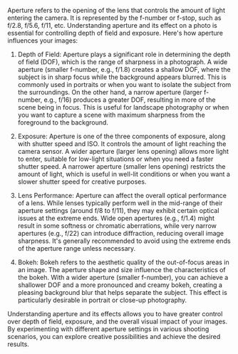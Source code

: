 Aperture refers to the opening of the lens that controls the amount of light entering the camera. It is represented by the f-number or f-stop, such as f/2.8, f/5.6, f/11, etc. Understanding aperture and its effect on a photo is essential for controlling depth of field and exposure. Here's how aperture influences your images:

1. Depth of Field: Aperture plays a significant role in determining the depth of field (DOF), which is the range of sharpness in a photograph. A wide aperture (smaller f-number, e.g., f/1.8) creates a shallow DOF, where the subject is in sharp focus while the background appears blurred. This is commonly used in portraits or when you want to isolate the subject from the surroundings. On the other hand, a narrow aperture (larger f-number, e.g., f/16) produces a greater DOF, resulting in more of the scene being in focus. This is useful for landscape photography or when you want to capture a scene with maximum sharpness from the foreground to the background.

2. Exposure: Aperture is one of the three components of exposure, along with shutter speed and ISO. It controls the amount of light reaching the camera sensor. A wider aperture (larger lens opening) allows more light to enter, suitable for low-light situations or when you need a faster shutter speed. A narrower aperture (smaller lens opening) restricts the amount of light, which is useful in well-lit conditions or when you want a slower shutter speed for creative purposes.

3. Lens Performance: Aperture can affect the overall optical performance of a lens. While lenses typically perform well in the mid-range of their aperture settings (around f/8 to f/11), they may exhibit certain optical issues at the extreme ends. Wide open apertures (e.g., f/1.4) might result in some softness or chromatic aberrations, while very narrow apertures (e.g., f/22) can introduce diffraction, reducing overall image sharpness. It's generally recommended to avoid using the extreme ends of the aperture range unless necessary.

4. Bokeh: Bokeh refers to the aesthetic quality of the out-of-focus areas in an image. The aperture shape and size influence the characteristics of the bokeh. With a wider aperture (smaller f-number), you can achieve a shallower DOF and a more pronounced and creamy bokeh, creating a pleasing background blur that helps separate the subject. This effect is particularly desirable in portrait or close-up photography.

Understanding aperture and its effects allows you to have greater control over depth of field, exposure, and the overall visual impact of your images. By experimenting with different aperture settings in various shooting scenarios, you can explore creative possibilities and achieve the desired results.